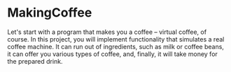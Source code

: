 # MakingCoffee

Let's start with a program that makes you a coffee – virtual coffee, of course. 
In this project, you will implement functionality that simulates a real coffee machine. 
It can run out of ingredients, such as milk or coffee beans, it can offer you various types of coffee, 
and, finally, it will take money for the prepared drink.
